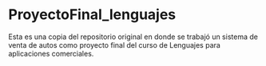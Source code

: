 # ProyectoFinal_lenguajes
Esta es una copia del repositorio original en donde se trabajó un sistema de venta de autos como proyecto final del curso de Lenguajes para aplicaciones comerciales.
